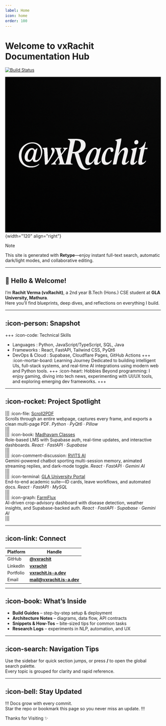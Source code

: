 ```yaml
---
label: Home
icon: home
order: 100
---
```


# Welcome to vxRachit Documentation Hub

[![Build Status](https://github.com/vxrachit/Documentation/actions/workflows/retype-action.yml/badge.svg)](https://github.com/vxrachit/Documentation/actions)


![](/public/@vxrachit.png){width="120" align="right"}

> [!NOTE]  
> This site is generated with **Retype**—enjoy instant full-text search, automatic dark/light modes, and collaborative editing.

---

## 👋 Hello & Welcome!

I’m **Rachit Verma (vxRachit)**, a 2nd year B.Tech (Hons.) CSE student at **GLA University, Mathura**.  
Here you’ll find blueprints, deep dives, and reflections on everything I build.

---

## :icon-person: Snapshot

+++ :icon-code: Technical Skills
- Languages : Python, JavaScript/TypeScript, SQL, Java  
- Frameworks : React, FastAPI, Tailwind CSS, PyQt6  
- DevOps & Cloud : Supabase, Cloudflare Pages, GitHub Actions
+++ :icon-mortar-board: Learning Journey
Dedicated to building intelligent UIs, full-stack systems, and real-time AI integrations using modern web and Python tools.
+++ :icon-heart: Hobbies
Beyond programming: I enjoy gaming, diving into tech news, experimenting with UI/UX tools, and exploring emerging dev frameworks. 
+++

---

## :icon-rocket: Project Spotlight

||| :icon-file: [Scroll2PDF](Scroll2PDF.md)  
Scrolls through an entire webpage, captures every frame, and exports a clean multi-page PDF. _Python · PyQt6 · Pillow_  
|||  
||| :icon-book: [Madhavam Classes](MadhavamClasses.md)  
Role-based LMS with Supabase auth, real-time updates, and interactive dashboards. _React · FastAPI · Supabase_  
|||  
||| :icon-comment-discussion: [RVITS AI](RVITS.md)  
Gemini-powered chatbot sporting multi-session memory, animated streaming replies, and dark-mode toggle. _React · FastAPI · Gemini AI_  
|||  
||| :icon-terminal: [GLA University Portal](GLAPortal.md)  
End-to-end academic suite—ID cards, leave workflows, and automated docs. _React · FastAPI · MySQL_  
|||  
||| :icon-graph: [FarmFlux](FarmFlux.md)  
AI-driven crop-advisory dashboard with disease detection, weather insights, and Supabase-backed auth. _React · FastAPI · Supabase · Gemini AI_  
|||


---

## :icon-link: Connect

| Platform | Handle |
| -------- | ------ |
| GitHub   | **[@vxrachit](https://github.com/vxrachit)** |
| LinkedIn | **[vxrachit](https://linkedin.com/in/vxrachit)** |
| Portfolio| **[vxrachit.is-a.dev](https://vxrachit.is-a.dev)** |
| Email    | **[mail@vxrachit.is-a.dev](mailto:mail@vxrachit.is-a.dev)** |

---

## :icon-book: What’s Inside

- **Build Guides** – step-by-step setup & deployment  
- **Architecture Notes** – diagrams, data flow, API contracts  
- **Snippets & How-Tos** – bite-sized tips for common tasks  
- **Research Logs** – experiments in NLP, automation, and UX  

---

## :icon-search: Navigation Tips

Use the sidebar for quick section jumps, or press **/** to open the global search palette.  
Every topic is grouped for clarity and rapid reference.

---

## :icon-bell: Stay Updated

!!!
Docs grow with every commit.  
Star the repo or bookmark this page so you never miss an update.
!!!

Thanks for Visiting ✨
